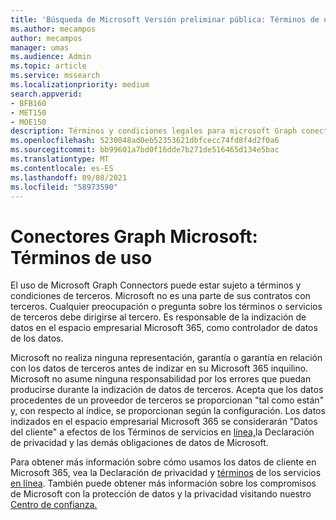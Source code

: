 ```yaml
---
title: 'Búsqueda de Microsoft Versión preliminar pública: Términos de uso'
ms.author: mecampos
author: mecampos
manager: umas
ms.audience: Admin
ms.topic: article
ms.service: mssearch
ms.localizationpriority: medium
search.appverid:
- BFB160
- MET150
- MOE150
description: Términos y condiciones legales para microsoft Graph conectores públicos para Búsqueda de Microsoft
ms.openlocfilehash: 5230048ad0eb52353621dbfcecc74fd8f4d2f0a6
ms.sourcegitcommit: bb99601a7bd0f16dde7b271de516465d134e5bac
ms.translationtype: MT
ms.contentlocale: es-ES
ms.lasthandoff: 09/08/2021
ms.locfileid: "58973590"
---
```

<!---Previous ms.author: anfowler --->

# <a name="microsoft-graph-connectors-terms-of-use"></a>Conectores Graph Microsoft: Términos de uso

El uso de Microsoft Graph Connectors puede estar sujeto a términos y condiciones de terceros. Microsoft no es una parte de sus contratos con terceros. Cualquier preocupación o pregunta sobre los términos o servicios de terceros debe dirigirse al tercero. Es responsable de la indización de datos en el espacio empresarial Microsoft 365, como controlador de datos de los datos.

Microsoft no realiza ninguna representación, garantía o garantía en relación con los datos de terceros antes de indizar en su Microsoft 365 inquilino.  Microsoft no asume ninguna responsabilidad por los errores que puedan producirse durante la indización de datos de terceros.  Acepta que los datos procedentes de un proveedor de terceros se proporcionan "tal como están" y, con respecto al índice, se proporcionan según la configuración. Los datos indizados en el espacio empresarial Microsoft 365 se considerarán "Datos del [](https://privacy.microsoft.com/privacystatement)cliente" a efectos de los Términos de servicios en [línea,](http://www.microsoftvolumelicensing.com/Downloader.aspx?documenttype=OST&lang=English)la Declaración de privacidad y las demás obligaciones de datos de Microsoft.

Para obtener más información sobre cómo usamos los datos de cliente en Microsoft 365, vea la Declaración de privacidad y [términos](http://www.microsoftvolumelicensing.com/Downloader.aspx?documenttype=OST&lang=English) de los servicios [en línea](https://privacy.microsoft.com/privacystatement). También puede obtener más información sobre los compromisos de Microsoft con la protección de datos y la privacidad visitando nuestro [Centro de confianza.](https://www.microsoft.com/trust-center)

